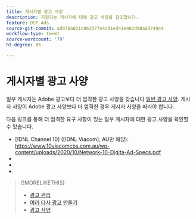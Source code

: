 ```yaml
---
title: 게시자별 광고 사양
description: 지원되는 게시자에 대해 광고 사양을 참조합니다.
feature: DSP Ads
source-git-commit: ad978a021c063377e4c91ed41e902d98a03749e4
workflow-type: tm+mt
source-wordcount: '79'
ht-degree: 0%

---
```


# 게시자별 광고 사양

일부 게시자는 Adobe 광고보다 더 엄격한 광고 사양을 갖습니다 [일반 광고 사양](/help/dsp/campaign-management/ads/ad-specs.md). 게시자 사양이 Adobe 광고 사양보다 더 엄격한 경우 게시자 사양을 따라야 합니다.

다음 링크를 통해 더 엄격한 요구 사항이 있는 일부 게시자에 대한 광고 사양을 확인할 수 있습니다.

* [!DNL Channel 10] ([!DNL Viacom]; AU만 해당): https://www.10viacomcbs.com.au/wp-content/uploads/2020/10/Network-10-Digita-Ad-Specs.pdf
* 
   [!DNL CBS Interactive Advanced Media]: https://cbsinteractive.com/advertising/ad-specs/list/cbs-interactive-advanced-media
* 
   [!DNL Hulu]: https://advertising.hulu.com/ad-products/video-commercial
* 

   [!DNL NBCUniversal]: https://together.nbcuni.com/nbcu-creative-guidelines

>[!MORELIKETHIS]
>
>* [광고 관리](ad-about.md)
>* [여러 타사 광고 만들기](ad-create-multiple.md)
>* [광고 사양](/help/dsp/campaign-management/ads/ad-specs.md)

